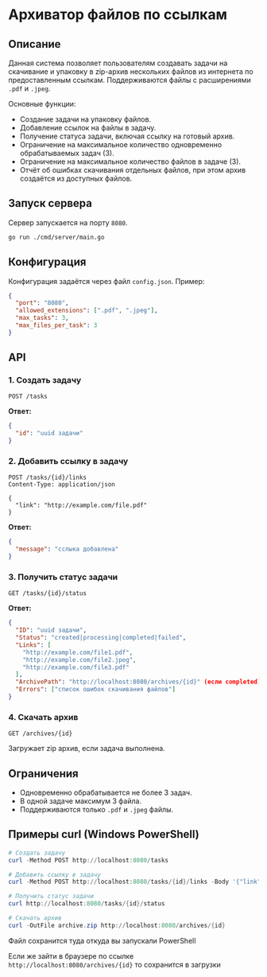 
# Архиватор файлов по ссылкам

## Описание
Данная система позволяет пользователям создавать задачи на скачивание и упаковку в zip-архив нескольких файлов из интернета по предоставленным ссылкам. Поддерживаются файлы с расширениями `.pdf` и `.jpeg`.

Основные функции:
- Создание задачи на упаковку файлов.
- Добавление ссылок на файлы в задачу.
- Получение статуса задачи, включая ссылку на готовый архив.
- Ограничение на максимальное количество одновременно обрабатываемых задач (3).
- Ограничение на максимальное количество файлов в задаче (3).
- Отчёт об ошибках скачивания отдельных файлов, при этом архив создаётся из доступных файлов.

## Запуск сервера
Сервер запускается на порту `8080`.

```bash
go run ./cmd/server/main.go
```

## Конфигурация
Конфигурация задаётся через файл `config.json`. Пример:

```json
{
  "port": "8080",
  "allowed_extensions": [".pdf", ".jpeg"],
  "max_tasks": 3,
  "max_files_per_task": 3
}
```

## API

### 1. Создать задачу

```
POST /tasks
```

**Ответ:**

```json
{
  "id": "uuid задачи"
}
```

### 2. Добавить ссылку в задачу

```
POST /tasks/{id}/links
Content-Type: application/json

{
  "link": "http://example.com/file.pdf"
}
```

**Ответ:**

```json
{
  "message": "сслыка добавлена"
}
```

### 3. Получить статус задачи

```
GET /tasks/{id}/status
```

**Ответ:**

```json
{
  "ID": "uuid задачи",
  "Status": "created|processing|completed|failed",
  "Links": [
    "http://example.com/file1.pdf",
    "http://example.com/file2.jpeg",
    "http://example.com/file3.pdf"
  ],
  "ArchivePath": "http://localhost:8080/archives/{id}" (если completed),
  "Errors": ["список ошибок скачивания файлов"]
}
```

### 4. Скачать архив

```
GET /archives/{id}
```

Загружает zip архив, если задача выполнена.

## Ограничения

- Одновременно обрабатывается не более 3 задач.
- В одной задаче максимум 3 файла.
- Поддерживаются только `.pdf` и `.jpeg` файлы.

## Примеры curl (Windows PowerShell)

```powershell
# Создать задачу
curl -Method POST http://localhost:8080/tasks

# Добавить ссылку в задачу
curl -Method POST http://localhost:8080/tasks/{id}/links -Body '{"link":"http://example.com/file.pdf"}' -ContentType 'application/json'

# Получить статус задачи
curl http://localhost:8080/tasks/{id}/status

# Скачать архив
curl -OutFile archive.zip http://localhost:8080/archives/{id}
```

Файл сохранится туда откуда вы запускали PowerShell

Если же зайти в браузере по ссылке `http://localhost:8080/archives/{id}` то сохранится в загрузки